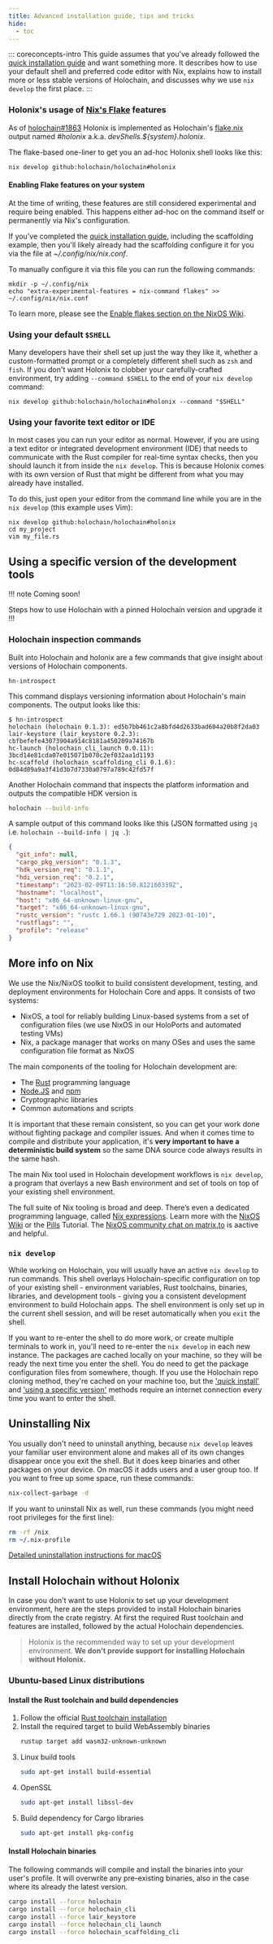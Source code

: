```yaml
---
title: Advanced installation guide, tips and tricks
hide:
  - toc
---
```


::: coreconcepts-intro
This guide assumes that you've already followed the [quick installation guide](../install/) and want something more. It describes how to use your default shell and preferred code editor with Nix, explains how to install more or less stable versions of Holochain, and discusses why we use `nix develop` the first place.
:::

### Holonix's usage of [Nix's Flake](https://nixos.wiki/wiki/Flakes) features

As of [holochain#1863](https://github.com/holochain/holochain/pull/1863) Holonix is implemented as Holochain's [flake.nix](https://github.com/holochain/holochain/blob/develop/flake.nix) output named _#holonix_ a.k.a. _devShells.${system}.holonix_.

The flake-based one-liner to get you an ad-hoc Holonix shell looks like this:

```shell
nix develop github:holochain/holochain#holonix
```

#### Enabling Flake features on your system

At the time of writing, these features are still considered experimental and require being enabled. This happens either ad-hoc on the command itself or permanently via Nix's configuration.

If you've completed the [quick installation guide](../install/), including the scaffolding example, then you'll likely already had the scaffolding configure it for you via the file at _~/.config/nix/nix.conf_.

To manually configure it via this file you can run the following commands:

```shell
mkdir -p ~/.config/nix
echo "extra-experimental-features = nix-command flakes" >> ~/.config/nix/nix.conf
```

To learn more, please see the [Enable flakes section on the NixOS Wiki](https://nixos.wiki/wiki/Flakes#Enable_flakes).

### Using your default `$SHELL`

Many developers have their shell set up just the way they like it, whether a custom-formatted prompt or a completely different shell such as `zsh` and `fish`. If you don't want Holonix to clobber your carefully-crafted environment, try adding `--command $SHELL` to the end of your `nix develop` command:

```shell
nix develop github:holochain/holochain#holonix --command "$SHELL"
```

### Using your favorite text editor or IDE

In most cases you can run your editor as normal. However, if you are using a text editor or integrated development environment (IDE) that needs to communicate with the Rust compiler for real-time syntax checks, then you should launch it from inside the `nix develop`. This is because Holonix comes with its own version of Rust that might be different from what you may already have installed.

To do this, just open your editor from the command line while you are in the `nix develop` (this example uses Vim):

```shell
nix develop github:holochain/holochain#holonix
cd my_project
vim my_file.rs
```

## Using a specific version of the development tools

!!! note Coming soon!

Steps how to use Holochain with a pinned Holochain version and upgrade it
!!!


### Holochain inspection commands

Built into Holochain and holonix are a few commands that give insight about versions of Holochain components.

```shell
hn-introspect
```

This command displays versioning information about Holochain's main components. The output looks like this:

```shell
$ hn-introspect
holochain (holochain 0.1.3): ed5b7bb461c2a8bfd4d2633bad604a20b8f2da03
lair-keystore (lair_keystore 0.2.3): cbfbefefe43073904a914c8181a450209a74167b
hc-launch (holochain_cli_launch 0.0.11): 3bcd14e81cda07e015071b070c2ef032aa1d1193
hc-scaffold (holochain_scaffolding_cli 0.1.6): 0d84d09a9a3f41d3b7d7330a0797a789c42fd57f
```

Another Holochain command that inspects the platform information and outputs the compatible HDK version is

```bash
holochain --build-info
```

A sample output of this command looks like this (JSON formatted using `jq` i.e. `holochain --build-info | jq .`):

```json
{
  "git_info": null,
  "cargo_pkg_version": "0.1.3",
  "hdk_version_req": "0.1.1",
  "hdi_version_req": "0.2.1",
  "timestamp": "2023-02-09T13:16:50.812160339Z",
  "hostname": "localhost",
  "host": "x86_64-unknown-linux-gnu",
  "target": "x86_64-unknown-linux-gnu",
  "rustc_version": "rustc 1.66.1 (90743e729 2023-01-10)",
  "rustflags": "",
  "profile": "release"
}
```

## More info on Nix

We use the Nix/NixOS toolkit to build consistent development, testing, and deployment environments for Holochain Core and apps. It consists of two systems:

* NixOS, a tool for reliably building Linux-based systems from a set of configuration files (we use NixOS in our HoloPorts and automated testing VMs)
* Nix, a package manager that works on many OSes and uses the same configuration file format as NixOS

The main components of the tooling for Holochain development are:

* The [Rust](https://rust-lang.org) programming language
* [Node.JS](https://nodejs.org) and [npm](https://npmjs.com)
* Cryptographic libraries
* Common automations and scripts

It is important that these remain consistent, so you can get your work done without fighting package and compiler issues. And when it comes time to compile and distribute your application, it's **very important to have a deterministic build system** so the same DNA source code always results in the same hash.

The main Nix tool used in Holochain development workflows is `nix develop`, a program that overlays a new Bash environment and set of tools on top of your existing shell environment.

The full suite of Nix tooling is broad and deep. There’s even a dedicated programming language, called [Nix expressions](https://nixos.org/manual/nix/stable/#functional-package-language). Learn more with the [NixOS Wiki](https://nixos.wiki) or the [Pills](https://nixos.org/nixos/nix-pills/) Tutorial. The [NixOS community chat on matrix.to](https://matrix.to/#/#community:nixos.org) is aactive and helpful.

### `nix develop`

While working on Holochain, you will usually have an active `nix develop` to run commands. This shell overlays Holochain-specific configuration on top of your existing shell - environment variables, Rust toolchains, binaries, libraries, and development tools - giving you a consistent development environment to build Holochain apps. The shell environment is only set up in the current shell session, and will be reset automatically when you `exit` the shell.

If you want to re-enter the shell to do more work, or create multiple terminals to work in, you'll need to re-enter the `nix develop` in each new instance. The packages are cached locally on your machine, so they will be ready the next time you enter the shell. You do need to get the package configuration files from somewhere, though. If you use the Holochain repo cloning method, they're cached on your machine too, but the ['quick install'](../install/) and ['using a specific version'](#using-a-specific-version-of-the-development-tools) methods require an internet connection every time you want to enter the shell.

## Uninstalling Nix

You usually don't need to uninstall anything, because `nix develop` leaves your familiar user environment alone and makes all of its own changes disappear once you exit the shell. But it does keep binaries and other packages on your device. On macOS it adds users and a user group too. If you want to free up some space, run these commands:

```bash
nix-collect-garbage -d
```

If you want to uninstall Nix as well, run these commands (you might need root privileges for the first line):

```bash
rm -rf /nix
rm ~/.nix-profile
```
[Detailed uninstallation instructions for macOS](https://gist.github.com/chriselsner/3ebe962a4c4bd1f14d39897fc5619732#uninstalling-nix)

## Install Holochain without Holonix

In case you don't want to use Holonix to set up your development environment, here are the steps provided to install Holochain binaries directly
from the crate registry. At first the required Rust toolchain and features are installed, followed by the actual Holochain dependencies.

> Holonix is the recommended way to set up your development environment.
**We don't provide support for installing Holochain without Holonix.**

### Ubuntu-based Linux distributions

#### Install the Rust toolchain and build dependencies

1. Follow the official [Rust toolchain installation](https://www.rust-lang.org/tools/install)
1. Install the required target to build WebAssembly binaries
    ```bash
    rustup target add wasm32-unknown-unknown
    ```
1. Linux build tools
    ```bash
    sudo apt-get install build-essential
    ```
1. OpenSSL
    ```bash
    sudo apt-get install libssl-dev
    ```
1. Build dependency for Cargo libraries
    ```bash
    sudo apt-get install pkg-config
    ```

#### Install Holochain binaries

The following commands will compile and install the binaries into your user's profile.
It will overwrite any pre-existing binaries, also in the case where its already the latest version.

```bash
cargo install --force holochain
cargo install --force holochain_cli
cargo install --force lair_keystore
cargo install --force holochain_cli_launch
cargo install --force holochain_scaffolding_cli
```
